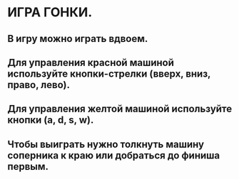 # ИГРА ГОНКИ.
## В игру можно играть вдвоем.
## Для управления красной машиной используйте кнопки-стрелки (вверх, вниз, право, лево).
## Для управления желтой машиной используйте кнопки (a, d, s, w).
## Чтобы выиграть нужно толкнуть машину соперника к краю или добраться до финиша первым.
